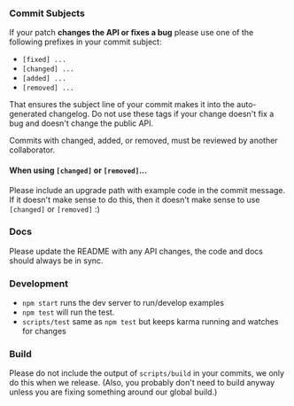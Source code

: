 ### Commit Subjects

If your patch **changes the API or fixes a bug** please use one of the
following prefixes in your commit subject:

- `[fixed] ...`
- `[changed] ...`
- `[added] ...`
- `[removed] ...`

That ensures the subject line of your commit makes it into the
auto-generated changelog. Do not use these tags if your change doesn't
fix a bug and doesn't change the public API.

Commits with changed, added, or removed, must be reviewed by another
collaborator.

#### When using `[changed]` or `[removed]`...

Please include an upgrade path with example code in the commit message.
If it doesn't make sense to do this, then it doesn't make sense to use
`[changed]` or `[removed]` :)

### Docs

Please update the README with any API changes, the code and docs should
always be in sync.

### Development

- `npm start` runs the dev server to run/develop examples
- `npm test` will run the test.
- `scripts/test` same as `npm test` but keeps karma running and watches
  for changes

### Build

Please do not include the output of `scripts/build` in your commits, we
only do this when we release. (Also, you probably don't need to build
anyway unless you are fixing something around our global build.)

